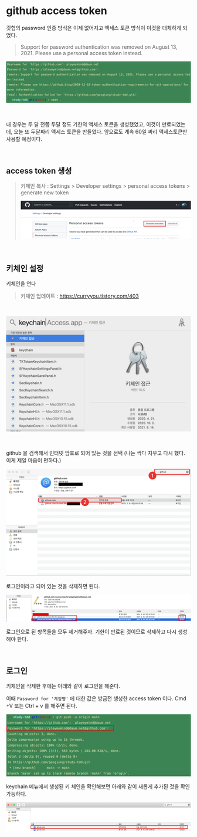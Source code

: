 # github access token

깃헙의 password 인증 방식은 이제 없어지고 액세스 토큰 방식이 이것을 대체하게 되었다.

> Support for password authentication was removed on August 13, 2021. Please use a personal access token instead.

![이미지](./img/github-access-token/1.png)

<br>

내 경우는 두 달 전쯤 두달 정도 기한의 액세스 토큰을 생성했었고, 이것이 만료되었는데, 오늘 또 두달짜리 액세스 토큰을 만들었다. 앞으로도 계속 60일 짜리 액세스토큰만 사용할 예정이다. <br>

<br>

## access token 생성

> 키체인 복사 : Settings > Developer settings > personal access tokens > generate new token
>
> ![이미지](./img/github-access-token/5-github-access-token-generate.png)

<br>

## 키체인 설정 

키체인을 연다

> 키체인 업데이트 : https://curryyou.tistory.com/403

<br>

![이미지](./img/github-access-token/2-keychain.png)

<br>

github 을 검색해서 인터넷 암호로 되어 있는 것을 선택 (나는 싹다 지우고 다시 했다. 이게 제일 마음이 편하다.)

![이미지](./img/github-access-token/3-keychain.png)

로그인이라고 되어 있는 것을 삭제하면 된다. <br>

![이미지](./img/github-access-token/6-keychain.png)



로그인으로 된 항목들을 모두 제거해주자. 기한이 만료된 것이므로 삭제하고 다시 생성해야 한다.<br>

<br>

## 로그인 

키체인을 삭제한 후에는 아래와 같이 로그인을 해준다.<br>

이때 `Password for '계정명'`  에 대한 값은 방금전 생성한 access token 이다. Cmd +V 또는 Ctrl + v 를 해주면 된다. 

![이미지](./img/github-access-token/7-keychain.png)

keychain 메뉴에서 생성된 키 체인을 확인해보면 아래와 같이 새롭게 추가된 것을 확인 가능하다.<br>

![이미지](./img/github-access-token/8-keychain.png)





